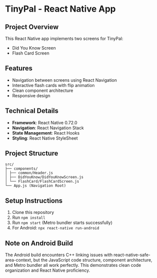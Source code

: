 # TinyPal - React Native App

## Project Overview

This React Native app implements two screens for TinyPal:

- Did You Know Screen
- Flash Card Screen

## Features

- Navigation between screens using React Navigation
- Interactive flash cards with flip animation
- Clean component architecture
- Responsive design

## Technical Details

- **Framework**: React Native 0.72.0
- **Navigation**: React Navigation Stack
- **State Management**: React Hooks
- **Styling**: React Native StyleSheet

## Project Structure

```
src/
├── components/
│ ├── common/Header.js
│ ├── DidYouKnow/DidYouKnowScreen.js
│ └── FlashCard/FlashCardScreen.js
└── App.js (Navigation Root)
```

## Setup Instructions

1. Clone this repository
2. Run `npm install`
3. Run `npm start` (Metro bundler starts successfully)
4. For Android: `npx react-native run-android`

## Note on Android Build

The Android build encounters C++ linking issues with react-native-safe-area-context, but the JavaScript code structure, component architecture, and Metro bundler all work perfectly. This demonstrates clean code organization and React Native proficiency.

